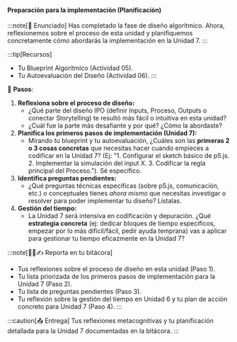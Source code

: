 #### Preparación para la implementación (Planificación)

:::note[🎯 Enunciado]
Has completado la fase de diseño algorítmico. Ahora, reflexionemos sobre el proceso 
de esta unidad y planifiquemos concretamente cómo abordarás la implementación en la Unidad 7.
:::

:::tip[Recursos]
-   Tu Blueprint Algorítmico (Actividad 05).
-   Tu Autoevaluación del Diseño (Actividad 06).
:::

👣 **Pasos**:

1.  **Reflexiona sobre el proceso de diseño:**
    *   ¿Qué parte del diseño IPO (definir Inputs, Proceso, Outputs o conectar Storytelling) te resultó más fácil o intuitiva en esta unidad?
    *   ¿Cuál fue la parte más desafiante y por qué? ¿Cómo la abordaste?
2.  **Planifica los primeros pasos de implementación (Unidad 7):**
    *   Mirando tu blueprint y tu autoevaluación, ¿Cuáles son las **primeras 2 o 3 cosas concretas** que necesitas hacer cuando empieces a codificar en la Unidad 7? (Ej: "1. Configurar el sketch básico de p5.js. 2. Implementar la simulación del input X. 3. Codificar la regla principal del Proceso."). Sé específico.
3.  **Identifica preguntas pendientes:**
    *   ¿Qué preguntas técnicas específicas (sobre p5.js, comunicación, etc.) o conceptuales tienes *ahora mismo* que necesitas investigar o resolver para poder implementar tu diseño? Lístalas.
4.  **Gestión del tiempo:**
    * La Unidad 7 será intensiva en codificación y depuración. ¿Qué **estrategia concreta** (ej: dedicar bloques de tiempo específicos, empezar por lo más difícil/fácil, pedir ayuda temprana) vas a aplicar para gestionar tu tiempo eficazmente en la Unidad 7?

:::note[🧐🧪✍️ Reporta en tu bitácora]

-   Tus reflexiones sobre el proceso de diseño en esta unidad (Paso 1).
-   Tu lista priorizada de los primeros pasos de implementación para la Unidad 7 (Paso 2).
-   Tu lista de preguntas pendientes (Paso 3).
-   Tu reflexión sobre la gestión del tiempo en Unidad 6 y tu plan de acción concreto para Unidad 7 (Paso 4).
:::

:::caution[📤 Entrega]
Tus reflexiones metacognitivas y tu planificación detallada para la Unidad 7 documentadas en la bitácora.
:::
